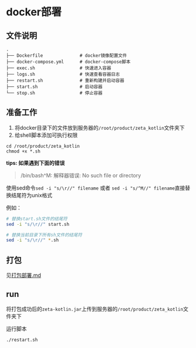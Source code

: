 # docker部署

## 文件说明
```text
.
├── Dockerfile              # docker镜像配置文件
├── docker-compose.yml      # docker-compose脚本
├── exec.sh                 # 快速进入容器
├── logs.sh                 # 快速查看容器日志
├── restart.sh              # 重新构建并启动容器
├── start.sh                # 启动容器
└── stop.sh                 # 停止容器
```

## 准备工作

1. 将docker目录下的文件放到服务器的`/root/product/zeta_kotlin`文件夹下
2. 给shell脚本添加可执行权限
```text
cd /root/product/zeta_kotlin
chmod +x *.sh
```
 
**tips: 如果遇到下面的错误**

> /bin/bash^M: 解释器错误: No such file or directory

使用sed命令`sed -i "s/\r//" filename` 或者 `sed -i "s/^M//" filename`直接替换结尾符为unix格式

例如：
```bash
# 替换start.sh文件的结尾符
sed -i "s/\r//" start.sh

# 替换当前目录下所有sh文件的结尾符
sed -i "s/\r//" *.sh
```

## 打包

见[打包部署.md](./打包部署.md)


## run

将打包成功后的`zeta-kotlin.jar`上传到服务器的`/root/product/zeta_kotlin`文件夹下

运行脚本
```bash
./restart.sh
```
